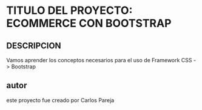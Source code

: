 # TITULO DEL PROYECTO: ECOMMERCE CON BOOTSTRAP
## DESCRIPCION
Vamos aprender los conceptos necesarios para el uso de Framework CSS -> Bootstrap
## autor
este proyecto fue creado por Carlos Pareja
